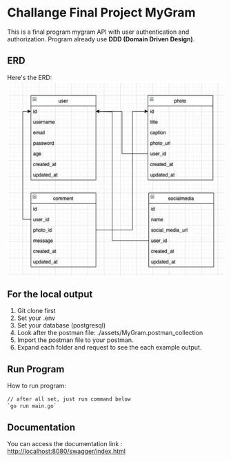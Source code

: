 # Challange Final Project MyGram

This is a final program mygram API with user authentication and authorization. Program already use **DDD (Domain Driven Design)**.

## ERD
Here's the ERD:
![ERD](./assets/erd.png)

## For the local output

1. Git clone first
2. Set your .env
3. Set your database (postgresql)
4. Look after the postman file: ./assets/MyGram.postman_collection
5. Import the postman file to your postman.
6. Expand each folder and request to see the each example output.

## Run Program
How to run program:

    // after all set, just run command below
    `go run main.go`

## Documentation
You can access the documentation link : [http://localhost:8080/swagger/index.html](http://localhost:8080/swagger/index.html)
